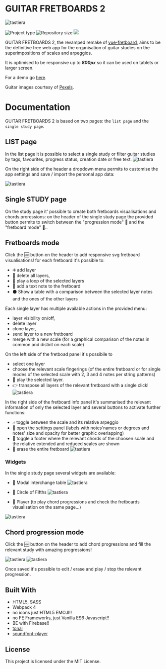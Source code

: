# GUITAR FRETBOARDS 2

![tastiera](./docs/fretboard.PNG)

![](https://img.shields.io/badge/type-JS_Library-brightgreen.svg "Project type")
![](https://img.shields.io/github/repo-size/LorenzoCorbella74/guitar-fretboards "Repository size")
![](https://img.shields.io/github/package-json/v/LorenzoCorbella74/guitar-fretboards)

GUITAR FRETBOARDS 2,  the revamped remake of  [vue-fretboard](https://github.com/LorenzoCorbella74/vue-fretboard), aims to be the definitive free web app for the organisation of guitar studies on the superimpositions of scales and arpeggios.

It is optimised to be responsive up to ***800px*** so it can be used on tablets or larger screen.

For a demo go [here](https://guitar-fretboards-2020.netlify.app/). 

Guitar images courtesy of [Pexels](https://www.pexels.com).  

# Documentation
GUITAR FRETBOARDS 2 is based on two pages: the `list page` and the `single study page`. 


##  LIST page
In the list page it is possible to select a single study or filter guitar studies by tags, favourites, progress status, creation date or free text. 
![tastiera](./docs/LIST.PNG)

On the right side of the header a  dropdown menu permits to customise the app settings and save / import the personal app data:

![tastiera](./docs/LIST_MENU.PNG)



## Single STUDY page

On the study page it' possible to create both fretboards visualisations and chords proressions: on the header of the single study page the provided button permits to switch between the "progression mode" &#127929;  and the "fretboard mode" &#127928;..

## Fretboards mode
Click the 🆕 button on the header to add responsive svg fretboard visualisations! for each fretboard it's possible to:
- ➕ add layer
- 🚽 delete all layers, 
- 📀 play a loop of the selected layers  
- 📄 add a text note to the fretboard
- ⚫ Show a table with a comparison between the selected layer notes and the ones of the other layers

Each single layer has multiple available actions in the provided menu:
- layer visibility on/off, 
- delete layer
- clone layer, 
- send layer to a new fretboard
- merge with a new scale (for a graphical comparison of the notes in common and distint on each scale)

On the left side of the fretboad panel it's possibile to 
- select one layer
- choose the relevant scale fingerings (of the entire fretboard or for single modes of the selected scale with 2, 3 and 4 notes per string patterns)
- 📢 play the selected layer.
- 👉 transpose all layers of the relevant fretboard with a single click!
![tastiera](./docs/app8.PNG)

In the right side of the fretboard info panel it's summarised the relevant information of only the selected layer and several buttons to activate further functions:
- 🎶 toggle between the scale and its relative arpeggio
-  📐 open the settings panel (labels with notes'names or degrees and notes' size and opacity for better graphic overlapping)
-  🔬 toggle a footer where the relevant chords of the choosen scale and the relative extended and reduced scales are shown
-  🔪 erase the entire fretboard
![tastiera](./docs/app7.PNG)


### Widgets
In the single study page several widgets are available:
- 🌌 Modal interchange table
![tastiera](./docs/app3.PNG)

- 💫 Circle of Fifths
![tastiera](./docs/app4.PNG)

- 📣 Player (to play chord progressions and check the fretboards visualisation on the same page...)

![tastiera](./docs/player.PNG)

## Chord progression mode
Click the 🆕 button on the header to add chord progressions and fill the relevant study with amazing progressions! 

![tastiera](./docs/progressions_modal.PNG)
![tastiera](./docs/progressions.PNG)

Once saved it's possible to edit / erase and play / stop the relevant progression.


## Built With
- HTML5, SASS
- Webpack 4
- no icons just HTML5 EMOJI!!
- no FE Frameworks, just Vanilla ES6 Javascript!!
- BE with Firebase!!
- [tonal](https://github.com/danigb/tonal)
- [soundfont-player](https://github.com/danigb/soundfont-player)

## License
This project is licensed under the MIT License.
